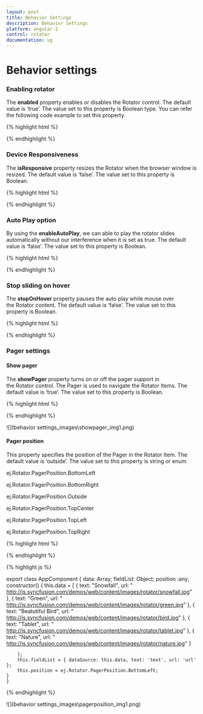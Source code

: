 ```yaml
---
layout: post
title: Behavior Settings
description: Behavior Settings
platform: angular-2
control: rotator
documentation: ug
---
```


# Behavior settings

### Enabling rotator

The **enabled** property enables or disables the Rotator control. The default value is ‘true’. The value set to this property is Boolean type. You can refer the following code example to set this property.

{% highlight html %}

<ul ej-rotator id="sliderContent" [dataSource]="data" [fields]="fieldList" [showPlayButton]="true" [enabled]="true" slideWidth="400px" slideHeight="300px">
                        </ul>


{% endhighlight %}


### Device Responsiveness 

The **isResponsive** property resizes the Rotator when the browser window is resized. The default value is ‘false’. The value set to this property is Boolean.

{% highlight html %}

<ul ej-rotator id="sliderContent" [dataSource]="data" [fields]="fieldList" [showPlayButton]="true" [isResponsive]="true" slideWidth="400px" slideHeight="300px">
                        </ul>


{% endhighlight %}

### Auto Play option

By using the **enableAutoPlay**, we can able to play the rotator slides automatically without our interference when it is set as true. The default value is ‘false’. The value set to this property is Boolean.

{% highlight html %}

<ul ej-rotator id="sliderContent" [dataSource]="data" [fields]="fieldList" [showPlayButton]="true" [enableAutoPlay]="true" slideWidth="400px" slideHeight="300px">
                        </ul>


{% endhighlight %}

### Stop sliding on hover

The **stopOnHover** property pauses the auto play while mouse over the Rotator content. The default value is ‘false’. The value set to this property is Boolean.

{% highlight html %}
<ul ej-rotator id="sliderContent" [dataSource]="data" [fields]="fieldList" [showPlayButton]="true" [enableAutoPlay]="true" [stopOnHover]="true" slideWidth="400px" slideHeight="300px">
                        </ul>


{% endhighlight %}


### Pager settings

#### Show pager

The **showPager** property turns on or off the pager support in the Rotator control. The Pager is used to navigate the Rotator Items. The default value is ‘true’. The value set to this property is Boolean.

{% highlight html %}
<ul ej-rotator id="sliderContent" [dataSource]="data" [fields]="fieldList" [showPlayButton="true" [showPager]="true" slideWidth="400px" slideHeight="300px">
                        </ul>

{% endhighlight %}



![](behavior settings_images\showpager_img1.png)

#### Pager position

This property specifies the position of the Pager in the Rotator Item. The default value is ‘outside’. The value set to this property is string or enum.

ej.Rotator.PagerPosition.BottomLeft

ej.Rotator.PagerPosition.BottomRight

ej.Rotator.PagerPosition.Outside

ej.Rotator.PagerPosition.TopCenter

ej.Rotator.PagerPosition.TopLeft

ej.Rotator.PagerPosition.TopRight





{% highlight html %}
   <ul ej-rotator id="sliderContent" [dataSource]="data" [fields]="fieldList" [showPlayButton]="true" [pagerPosition]="position" [enabled]="true" slideWidth="400px" slideHeight="300px"> </ul>
{% endhighlight %}



{% highlight js %}

export class AppComponent {
    data: Array<any>;
    fieldList: Object;
    position :any;
    constructor() {
        this.data = [
        { text: "Snowfall", url: " http://js.syncfusion.com/demos/web/content/images/rotator/snowfall.jpg" },
          { text: "Green", url: " http://js.syncfusion.com/demos/web/content/images/rotator/green.jpg" },
          { text: "Beatutiful Bird", url: " http://js.syncfusion.com/demos/web/content/images/rotator/bird.jpg" },
          { text: "Tablet", url: " http://js.syncfusion.com/demos/web/content/images/rotator/tablet.jpg" },
          { text: "Nature", url: " http://js.syncfusion.com/demos/web/content/images/rotator/nature.jpg" }

        ];
        this.fieldList = { dataSource: this.data, text: 'text', url: 'url' };
        this.position = ej.Rotator.PagerPosition.BottomLeft;
    }
    }
   



{% endhighlight %}

![](behavior settings_images\pagerposition_img1.png)





